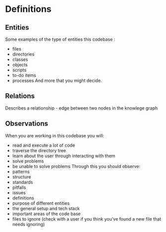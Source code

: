 
# Definitions
## Entities
Some examples of the type of entities this codebase :
* files
* directories
* classes
* objects
* scripts
* to-do items
* processes
And more that you might decide.

## Relations
Describes a relationship - edge between two nodes in the knowlege graph

## Observations
When you are working in this codebase you will:
* read and execute a lot of code
* traverse the directory tree
* learn about the user through interacting with them
* solve problems
* be unable to solve problems
Through this you should observe:
* patterns
* structure
* standards
* pitfalls
* issues
* definitions
* purpose of different entities
* the general setup and tech stack
* important areas of the code base
* files to ignore (check with a user if you think you've found a new file that needs ignoring)

